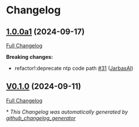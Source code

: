 # Changelog

## [1.0.0a1](https://github.com/OpenVoiceOS/ovos-PHAL-plugin-system/tree/1.0.0a1) (2024-09-17)

[Full Changelog](https://github.com/OpenVoiceOS/ovos-PHAL-plugin-system/compare/V0.1.0...1.0.0a1)

**Breaking changes:**

- refactor!:deprecate ntp code path [\#31](https://github.com/OpenVoiceOS/ovos-PHAL-plugin-system/pull/31) ([JarbasAl](https://github.com/JarbasAl))

## [V0.1.0](https://github.com/OpenVoiceOS/ovos-PHAL-plugin-system/tree/V0.1.0) (2024-09-11)

[Full Changelog](https://github.com/OpenVoiceOS/ovos-PHAL-plugin-system/compare/0.1.0...V0.1.0)



\* *This Changelog was automatically generated by [github_changelog_generator](https://github.com/github-changelog-generator/github-changelog-generator)*
